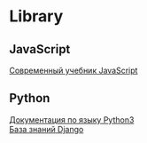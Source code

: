 # Library

## JavaScript

[Современный учебник JavaScript](https://learn.javascript.ru/)

## Python

[Документация по языку Python3](https://docs-python.ru/)  
[База знаний Django](https://django.fun/)

